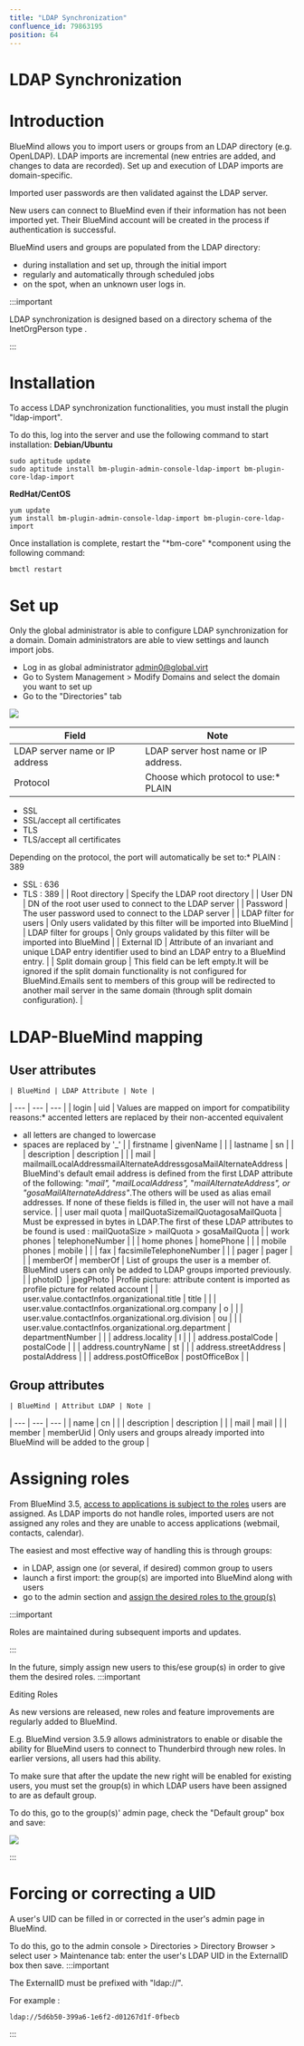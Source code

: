 ```yaml
---
title: "LDAP Synchronization"
confluence_id: 79863195
position: 64
---
```

# LDAP Synchronization


# Introduction

BlueMind allows you to import users or groups from an LDAP directory (e.g. OpenLDAP). LDAP imports are incremental (new entries are added, and changes to data are recorded). Set up and execution of LDAP imports are domain-specific.

Imported user passwords are then validated against the LDAP server.

New users can connect to BlueMind even if their information has not been imported yet. Their BlueMind account will be created in the process if authentication is successful.

BlueMind users and groups are populated from the LDAP directory:

- during installation and set up, through the initial import
- regularly and automatically through scheduled jobs
- on the spot, when an unknown user logs in.

:::important

LDAP synchronization is designed based on a directory schema of the InetOrgPerson type  .

:::


# Installation

To access LDAP synchronization functionalities, you must install the plugin "ldap-import".

To do this, log into the server and use the following command to start installation:
**Debian/Ubuntu**

```
sudo aptitude update
sudo aptitude install bm-plugin-admin-console-ldap-import bm-plugin-core-ldap-import
```

**RedHat/CentOS**

```
yum update
yum install bm-plugin-admin-console-ldap-import bm-plugin-core-ldap-import
```


Once installation is complete, restart the "*bm-core" *component using the following command:


```
bmctl restart
```


# Set up

Only the global administrator is able to configure LDAP synchronization for a domain. Domain administrators are able to view settings and launch import jobs.

- Log in as global administrator [admin0@global.virt](mailto:global admin0@global.virt)
- Go to System Management > Modify Domains and select the domain you want to set up
- Go to the "Directories" tab


![](../../attachments/79863195/79863196.png)


| Field | Note |
| --- | --- |
| LDAP server name or IP address | LDAP server host name or IP address. |
| Protocol | Choose which protocol to use:* PLAIN
* SSL
* SSL/accept all certificates
* TLS
* TLS/accept all certificates

Depending on the protocol, the port will automatically be set to:* PLAIN : 389
* SSL : 636
* TLS : 389
 |
| Root directory | Specify the LDAP root directory |
| User DN | DN of the root user used to connect to the LDAP server |
| Password | The user password used to connect to the LDAP server |
| LDAP filter for users | Only users validated by this filter will be imported into BlueMind |
| LDAP filter for groups | Only groups validated by this filter will be imported into BlueMind |
| External ID | Attribute of an invariant and unique LDAP entry identifier used to bind an LDAP entry to a BlueMind entry. |
| Split domain group | This field can be left empty.It will be ignored if the split domain functionality is not configured for BlueMind.Emails sent to members of this group will be redirected to another mail server in the same domain (through split domain configuration). |


# LDAP-BlueMind mapping

## User attributes


    | BlueMind | LDAP Attribute | Note |
| --- | --- | --- |
| login | uid | Values are mapped on import for compatibility reasons:* accented letters are replaced by their non-accented equivalent
* all letters are changed to lowercase
* spaces are replaced by '\_'
 |
| firstname | givenName |  |
| lastname | sn |  |
| description | description |  |
| mail | mailmailLocalAddressmailAlternateAddressgosaMailAlternateAddress | BlueMind's default email address is defined from the first LDAP attribute of the following: "*mail",* "*mailLocalAddress",* "*mailAlternateAddress", or "*gosaMailAlternateAddress*"*.The others will be used as alias email addresses. If none of these fields is filled in, the user will not have a mail service. |
| user mail quota | mailQuotaSizemailQuotagosaMailQuota | Must be expressed in bytes in LDAP.The first of these LDAP attributes to be found is used : mailQuotaSize > mailQuota > gosaMailQuota |
| work phones | telephoneNumber |  |
| home phones | homePhone |  |
| mobile phones | mobile |  |
| fax | facsimileTelephoneNumber |  |
| pager | pager |  |
| memberOf | memberOf | List of groups the user is a member of. BlueMind users can only be added to LDAP groups imported previously. |
| photoID  | jpegPhoto | Profile picture: attribute content is imported as profile picture for related account |
| user.value.contactInfos.organizational.title | title |  |
| user.value.contactInfos.organizational.org.company | o |  |
| user.value.contactInfos.organizational.org.division | ou |  |
| user.value.contactInfos.organizational.org.department | departmentNumber |  |
| address.locality | l |  |
| address.postalCode | postalCode |  |
| address.countryName | st |  |
| address.streetAddress | postalAddress |  |
| address.postOfficeBox | postOfficeBox |  |


## Group attributes


    | BlueMind | Attribut LDAP | Note |
| --- | --- | --- |
| name | cn |  |
| description | description |  |
| mail | mail |  |
| member | memberUid | Only users and groups already imported into BlueMind will be added to the group |


# Assigning roles 

From BlueMind 3.5, [access to applications is subject to the roles](/Guide_de_l_administrateur/Gestion_des_entités/Utilisateurs/) users are assigned. As LDAP imports do not handle roles, imported users are not assigned any roles and they are unable to access applications (webmail, contacts, calendar).

The easiest and most effective way of handling this is through groups:

- in LDAP, assign one (or several, if desired) common group to users
- launch a first import: the group(s) are imported into BlueMind along with users
- go to the admin section and [assign the desired roles to the group(s)](/Guide_de_l_administrateur/Gestion_des_entités/Groupes/#Groups-Gestiondesgroupes-Roles)

:::important

Roles are maintained during subsequent imports and updates.

:::

In the future, simply assign new users to this/ese group(s) in order to give them the desired roles.
:::important

Editing Roles

As new versions are released, new roles and feature improvements are regularly added to BlueMind.

E.g. BlueMind version 3.5.9 allows administrators to enable or disable the ability for BlueMind users to connect to Thunderbird through new roles. In earlier versions, all users had this ability.

To make sure that after the update the new right will be enabled for existing users, you must set the group(s) in which LDAP users have been assigned to are as default group.

To do this, go to the group(s)' admin page, check the "Default group" box and save:

![](../../attachments/79863195/79863198.png)

:::

# Forcing or correcting a UID

A user's UID can be filled in or corrected in the user's admin page in BlueMind.

To do this, go to the admin console > Directories > Directory Browser > select user > Maintenance tab: enter the user's LDAP UID in the ExternalID box then save.
:::important

The ExternalID must be prefixed with "ldap://".

For example :


```
ldap://5d6b50-399a6-1e6f2-d01267d1f-0fbecb
```


:::


